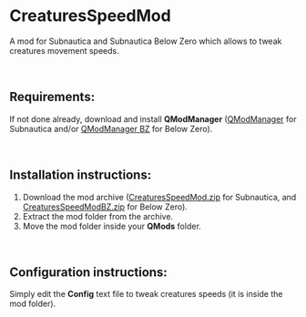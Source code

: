 # CreaturesSpeedMod
A mod for Subnautica and Subnautica Below Zero which allows to tweak creatures movement speeds.

<br>

## Requirements:
If not done already, download and install **QModManager** ([QModManager](https://www.nexusmods.com/subnautica/mods/201) for Subnautica and/or [QModManager BZ](https://www.nexusmods.com/subnauticabelowzero/mods/1) for Below Zero).

<br>

## Installation instructions:
1) Download the mod archive ([CreaturesSpeedMod.zip](https://github.com/K07H/CreaturesSpeedMod/releases/download/1.1.0/CreaturesSpeedMod.zip) for Subnautica, and [CreaturesSpeedModBZ.zip](https://github.com/K07H/CreaturesSpeedMod/releases/download/1.1.0/CreaturesSpeedModBZ.zip) for Below Zero).
2) Extract the mod folder from the archive.
3) Move the mod folder inside your **QMods** folder.

<br>

## Configuration instructions:
Simply edit the **Config** text file to tweak creatures speeds (it is inside the mod folder).
